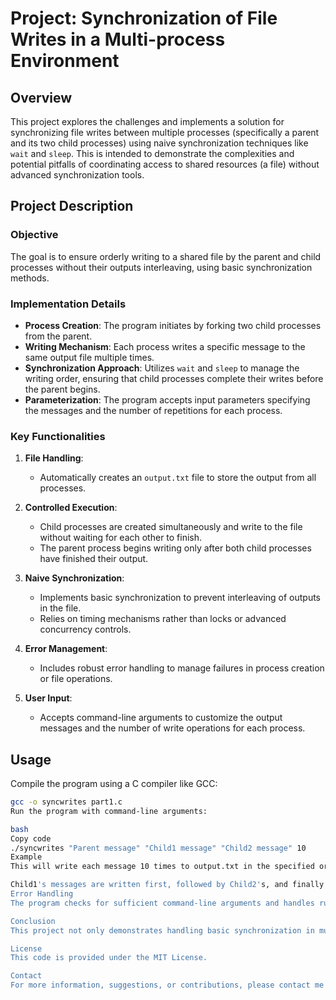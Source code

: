# Project: Synchronization of File Writes in a Multi-process Environment

## Overview

This project explores the challenges and implements a solution for synchronizing file writes between multiple processes (specifically a parent and its two child processes) using naive synchronization techniques like `wait` and `sleep`. This is intended to demonstrate the complexities and potential pitfalls of coordinating access to shared resources (a file) without advanced synchronization tools.

## Project Description

### Objective

The goal is to ensure orderly writing to a shared file by the parent and child processes without their outputs interleaving, using basic synchronization methods.

### Implementation Details

- **Process Creation**: The program initiates by forking two child processes from the parent.
- **Writing Mechanism**: Each process writes a specific message to the same output file multiple times.
- **Synchronization Approach**: Utilizes `wait` and `sleep` to manage the writing order, ensuring that child processes complete their writes before the parent begins.
- **Parameterization**: The program accepts input parameters specifying the messages and the number of repetitions for each process.

### Key Functionalities

1. **File Handling**:
   - Automatically creates an `output.txt` file to store the output from all processes.

2. **Controlled Execution**:
   - Child processes are created simultaneously and write to the file without waiting for each other to finish.
   - The parent process begins writing only after both child processes have finished their output.

3. **Naive Synchronization**:
   - Implements basic synchronization to prevent interleaving of outputs in the file.
   - Relies on timing mechanisms rather than locks or advanced concurrency controls.

4. **Error Management**:
   - Includes robust error handling to manage failures in process creation or file operations.

5. **User Input**:
   - Accepts command-line arguments to customize the output messages and the number of write operations for each process.

## Usage

Compile the program using a C compiler like GCC:

```bash
gcc -o syncwrites part1.c
Run the program with command-line arguments:

bash
Copy code
./syncwrites "Parent message" "Child1 message" "Child2 message" 10
Example
This will write each message 10 times to output.txt in the specified order:

Child1's messages are written first, followed by Child2's, and finally the Parent's messages, ensuring no interleaving occurs.
Error Handling
The program checks for sufficient command-line arguments and handles runtime errors gracefully, printing useful error messages if system calls fail.

Conclusion
This project not only demonstrates handling basic synchronization in multi-process applications but also underscores the limitations and considerations when using naive methods in place of more robust concurrency control mechanisms.

License
This code is provided under the MIT License.

Contact
For more information, suggestions, or contributions, please contact me at [RanWurembrand@gmail.com].
